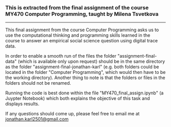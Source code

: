 ### This is extracted from the final assignment of the course MY470 Computer Programming, taught by Milena Tsvetkova

---

This final assignment from the course Computer Programming asks us to use the computational thinking and programming skills learned in the course to answer an empirical social science question using digital trace data.

In order to enable a smooth run of the files the folder "assignment-final-data" (which is available only upon request) should be in the same directory as the folder "assignment-final-jonathan-karl" (e.g. both folders could be located in the folder "Computer Programming", which would then have to be the working directory). Another thing to note is that the folders or files in the folders should not be renamed.

Running the code is best done within the file "MY470_final_assign.ipynb" (a Juypter Notebook) which both explains the objective of this task and displays results.

If any questions should come up, please feel free to email me at jonathan.karl2501@gmail.com

